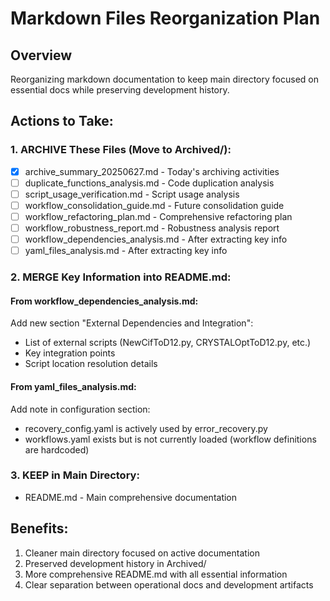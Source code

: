 # Markdown Files Reorganization Plan

## Overview
Reorganizing markdown documentation to keep main directory focused on essential docs while preserving development history.

## Actions to Take:

### 1. ARCHIVE These Files (Move to Archived/):
- [x] archive_summary_20250627.md - Today's archiving activities
- [ ] duplicate_functions_analysis.md - Code duplication analysis
- [ ] script_usage_verification.md - Script usage analysis
- [ ] workflow_consolidation_guide.md - Future consolidation guide
- [ ] workflow_refactoring_plan.md - Comprehensive refactoring plan
- [ ] workflow_robustness_report.md - Robustness analysis report
- [ ] workflow_dependencies_analysis.md - After extracting key info
- [ ] yaml_files_analysis.md - After extracting key info

### 2. MERGE Key Information into README.md:

#### From workflow_dependencies_analysis.md:
Add new section "External Dependencies and Integration":
- List of external scripts (NewCifToD12.py, CRYSTALOptToD12.py, etc.)
- Key integration points
- Script location resolution details

#### From yaml_files_analysis.md:
Add note in configuration section:
- recovery_config.yaml is actively used by error_recovery.py
- workflows.yaml exists but is not currently loaded (workflow definitions are hardcoded)

### 3. KEEP in Main Directory:
- README.md - Main comprehensive documentation

## Benefits:
1. Cleaner main directory focused on active documentation
2. Preserved development history in Archived/
3. More comprehensive README.md with all essential information
4. Clear separation between operational docs and development artifacts